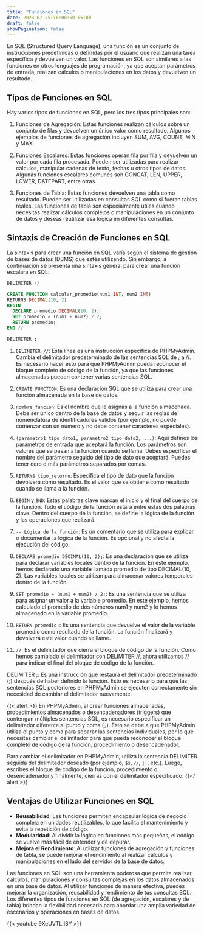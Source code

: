```yaml
---
title: "Funciones en SQL"
date: 2023-07-25T18:08:58-05:00
draft: false
showPagination: false
---
```


En SQL (Structured Query Language), una función es un conjunto de instrucciones predefinidas o definidas por el usuario que realizan una tarea específica y devuelven un valor. Las funciones en SQL son similares a las funciones en otros lenguajes de programación, ya que aceptan parámetros de entrada, realizan cálculos o manipulaciones en los datos y devuelven un resultado.

## Tipos de Funciones en SQL

Hay varios tipos de funciones en SQL, pero los tres tipos principales son:

1. Funciones de Agregación: Estas funciones realizan cálculos sobre un conjunto de filas y devuelven un único valor como resultado. Algunos ejemplos de funciones de agregación incluyen SUM, AVG, COUNT, MIN y MAX.

2. Funciones Escalares: Estas funciones operan fila por fila y devuelven un valor por cada fila procesada. Pueden ser utilizadas para realizar cálculos, manipular cadenas de texto, fechas u otros tipos de datos. Algunas funciones escalares comunes son CONCAT, LEN, UPPER, LOWER, DATEPART, entre otras.

3. Funciones de Tabla: Estas funciones devuelven una tabla como resultado. Pueden ser utilizadas en consultas SQL como si fueran tablas reales. Las funciones de tabla son especialmente útiles cuando necesitas realizar cálculos complejos o manipulaciones en un conjunto de datos y deseas reutilizar esa lógica en diferentes consultas.

## Sintaxis de Creación de Funciones en SQL

La sintaxis para crear una función en SQL varía según el sistema de gestión de bases de datos (DBMS) que estés utilizando. Sin embargo, a continuación se presenta una sintaxis general para crear una función escalara en SQL:

```sql
DELIMITER //

CREATE FUNCTION calcular_promedio(num1 INT, num2 INT)
RETURNS DECIMAL(10, 2)
BEGIN
  DECLARE promedio DECIMAL(10, 2);
  SET promedio = (num1 + num2) / 2;
  RETURN promedio;
END //

DELIMITER ;
```

1. `DELIMITER //`: Esta línea es una instrucción específica de PHPMyAdmin. Cambia el delimitador predeterminado de las sentencias SQL de ; a //. Es necesario hacer esto para que PHPMyAdmin pueda reconocer el bloque completo de código de la función, ya que las funciones almacenadas pueden contener varias sentencias SQL.

2. `CREATE FUNCTION`: Es una declaración SQL que se utiliza para crear una función almacenada en la base de datos.

3. `nombre_funcion`: Es el nombre que le asignas a la función almacenada. Debe ser único dentro de la base de datos y seguir las reglas de nomenclatura de identificadores válidos (por ejemplo, no puede comenzar con un número y no debe contener caracteres especiales).

4. `(parametro1 tipo_dato1, parametro2 tipo_dato2, ...)`: Aquí defines los parámetros de entrada que aceptará la función. Los parámetros son valores que se pasan a la función cuando se llama. Debes especificar el nombre del parámetro seguido del tipo de dato que aceptará. Puedes tener cero o más parámetros separados por comas.

5. `RETURNS tipo_retorno`: Especifica el tipo de dato que la función devolverá como resultado. Es el valor que se obtiene como resultado cuando se llama a la función.

6. `BEGIN` y `END`: Estas palabras clave marcan el inicio y el final del cuerpo de la función. Todo el código de la función estará entre estas dos palabras clave. Dentro del cuerpo de la función, se define la lógica de la función y las operaciones que realizará.

7. `-- Lógica de la función`: Es un comentario que se utiliza para explicar o documentar la lógica de la función. Es opcional y no afecta la ejecución del código.

8. `DECLARE promedio DECIMAL(10, 2);`: Es una declaración que se utiliza para declarar variables locales dentro de la función. En este ejemplo, hemos declarado una variable llamada promedio de tipo DECIMAL(10, 2). Las variables locales se utilizan para almacenar valores temporales dentro de la función.

9. `SET promedio = (num1 + num2) / 2;`: Es una sentencia que se utiliza para asignar un valor a la variable promedio. En este ejemplo, hemos calculado el promedio de dos números num1 y num2 y lo hemos almacenado en la variable promedio.

10. `RETURN promedio;`: Es una sentencia que devuelve el valor de la variable promedio como resultado de la función. La función finalizará y devolverá este valor cuando se llame.

11. `//`: Es el delimitador que cierra el bloque de código de la función. Como hemos cambiado el delimitador con DELIMITER //, ahora utilizamos // para indicar el final del bloque de código de la función.

DELIMITER ;: Es una instrucción que restaura el delimitador predeterminado (;) después de haber definido la función. Esto es necesario para que las sentencias SQL posteriores en PHPMyAdmin se ejecuten correctamente sin necesidad de cambiar el delimitador nuevamente.

{{< alert >}}
En PHPMyAdmin, al crear funciones almacenadas, procedimientos almacenados o desencadenadores (triggers) que contengan múltiples sentencias SQL, es necesario especificar un delimitador diferente al punto y coma (`;`). Esto se debe a que PHPMyAdmin utiliza el punto y coma para separar las sentencias individuales, por lo que necesitas cambiar el delimitador para que pueda reconocer el bloque completo de código de la función, procedimiento o desencadenador.

Para cambiar el delimitador en PHPMyAdmin, utiliza la sentencia DELIMITER seguida del delimitador deseado (por ejemplo, `$$`, `//`, `||`, etc.). Luego, escribes el bloque de código de la función, procedimiento o desencadenador y finalmente, cierras con el delimitador especificado.
{{</ alert >}}

## Ventajas de Utilizar Funciones en SQL

- **Reusabilidad**: Las funciones permiten encapsular lógica de negocio compleja en unidades reutilizables, lo que facilita el mantenimiento y evita la repetición de código.
- **Modularidad**: Al dividir la lógica en funciones más pequeñas, el código se vuelve más fácil de entender y de depurar.
- **Mejora el Rendimiento**: Al utilizar funciones de agregación y funciones de tabla, se puede mejorar el rendimiento al realizar cálculos y manipulaciones en el lado del servidor de la base de datos.

Las funciones en SQL son una herramienta poderosa que permite realizar cálculos, manipulaciones y consultas complejas en los datos almacenados en una base de datos. Al utilizar funciones de manera efectiva, puedes mejorar la organización, reusabilidad y rendimiento de tus consultas SQL. Los diferentes tipos de funciones en SQL (de agregación, escalares y de tabla) brindan la flexibilidad necesaria para abordar una amplia variedad de escenarios y operaciones en bases de datos.

{{< youtube 9XeUVTLII8Y >}}
